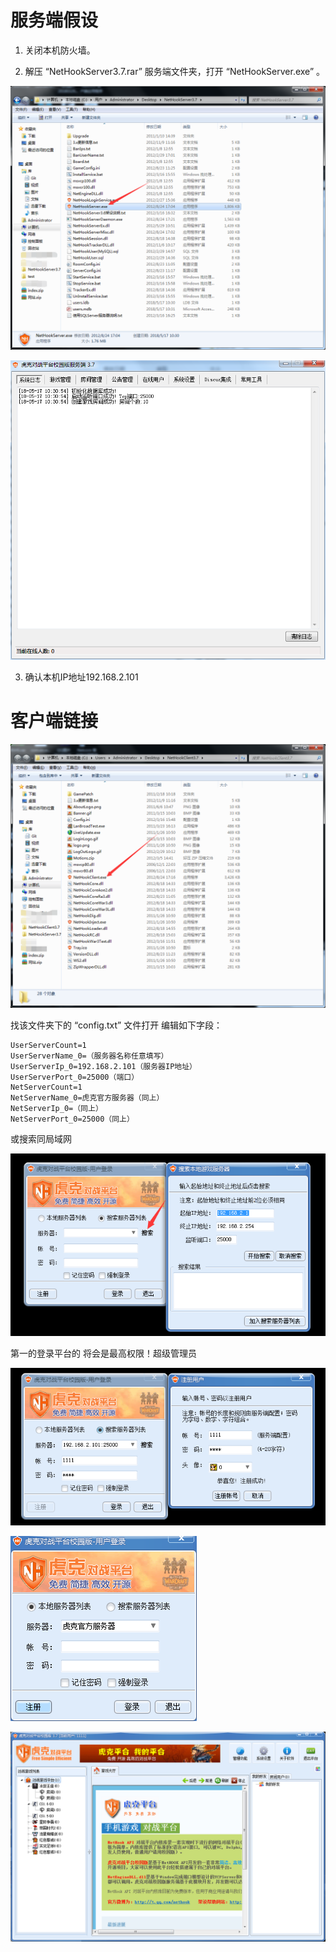 # 服务端假设

1. 关闭本机防火墙。

2. 解压 “NetHookServer3.7.rar” 服务端文件夹，打开 “NetHookServer.exe” 。

![file](./docs/_static/img/file.png )

![NetHookServer](./docs/_static/img/server-0.png )

3. 确认本机IP地址192.168.2.101

# 客户端链接

![NetHookClient](./docs/_static/img/Client.png )

找该文件夹下的 “config.txt” 文件打开
编辑如下字段：

```
UserServerCount=1
UserServerName_0=（服务器名称任意填写）
UserServerIp_0=192.168.2.101（服务器IP地址）
UserServerPort_0=25000（端口）
NetServerCount=1
NetServerName_0=虎克官方服务器（同上）
NetServerIp_0=（同上）
NetServerPort_0=25000（同上）
```

或搜索同局域网

![Client-1](./docs/_static/img/Client-1.png )

第一的登录平台的 将会是最高权限！超级管理员

![Client-2](./docs/_static/img/Client-2.png )

![Client-0](./docs/_static/img/Client-0.png )

![Client-3](./docs/_static/img/Client-3.png )
